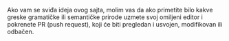 
Ako vam se sviđa ideja ovog sajta, molim vas da ako primetite bilo kakve greske gramatičke ili semantičke prirode uzmete svoj omiljeni editor i pokrenete PR (push request), koji će biti pregledan i usvojen, modifikovan ili odbačen.
